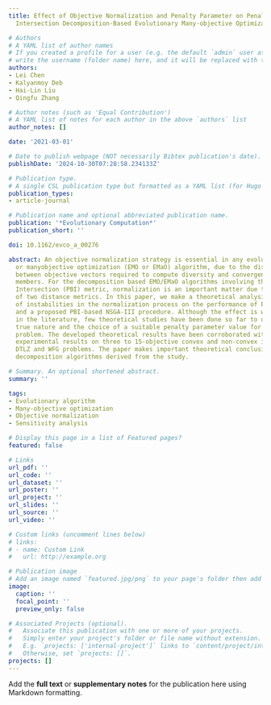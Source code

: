 ```yaml
---
title: Effect of Objective Normalization and Penalty Parameter on Penalty Boundary
  Intersection Decomposition-Based Evolutionary Many-objective Optimization Algorithms

# Authors
# A YAML list of author names
# If you created a profile for a user (e.g. the default `admin` user at `content/authors/admin/`), 
# write the username (folder name) here, and it will be replaced with their full name and linked to their profile.
authors:
- Lei Chen
- Kalyanmoy Deb
- Hai-Lin Liu
- Qingfu Zhang

# Author notes (such as 'Equal Contribution')
# A YAML list of notes for each author in the above `authors` list
author_notes: []

date: '2021-03-01'

# Date to publish webpage (NOT necessarily Bibtex publication's date).
publishDate: '2024-10-30T07:28:58.234133Z'

# Publication type.
# A single CSL publication type but formatted as a YAML list (for Hugo requirements).
publication_types:
- article-journal

# Publication name and optional abbreviated publication name.
publication: '*Evolutionary Computation*'
publication_short: ''

doi: 10.1162/evco_a_00276

abstract: An objective normalization strategy is essential in any evolutionary multi-
  or manyobjective optimization (EMO or EMaO) algorithm, due to the distance calculations
  between objective vectors required to compute diversity and convergence of population
  members. For the decomposition based EMO/EMaO algorithms involving the Penalty Boundary
  Intersection (PBI) metric, normalization is an important matter due to the computation
  of two distance metrics. In this paper, we make a theoretical analysis of the effect
  of instabilities in the normalization process on the performance of PBIbased MOEA/D
  and a proposed PBI-based NSGA-III procedure. Although the effect is well recognized
  in the literature, few theoretical studies have been done so far to understand its
  true nature and the choice of a suitable penalty parameter value for an arbitrary
  problem. The developed theoretical results have been corroborated with extensive
  experimental results on three to 15-objective convex and non-convex instances of
  DTLZ and WFG problems. The paper makes important theoretical conclusions on PBI-based
  decomposition algorithms derived from the study.

# Summary. An optional shortened abstract.
summary: ''

tags:
- Evolutionary algorithm
- Many-objective optimization
- Objective normalization
- Sensitivity analysis

# Display this page in a list of Featured pages?
featured: false

# Links
url_pdf: ''
url_code: ''
url_dataset: ''
url_poster: ''
url_project: ''
url_slides: ''
url_source: ''
url_video: ''

# Custom links (uncomment lines below)
# links:
# - name: Custom Link
#   url: http://example.org

# Publication image
# Add an image named `featured.jpg/png` to your page's folder then add a caption below.
image:
  caption: ''
  focal_point: ''
  preview_only: false

# Associated Projects (optional).
#   Associate this publication with one or more of your projects.
#   Simply enter your project's folder or file name without extension.
#   E.g. `projects: ['internal-project']` links to `content/project/internal-project/index.md`.
#   Otherwise, set `projects: []`.
projects: []
---
```


Add the **full text** or **supplementary notes** for the publication here using Markdown formatting.
